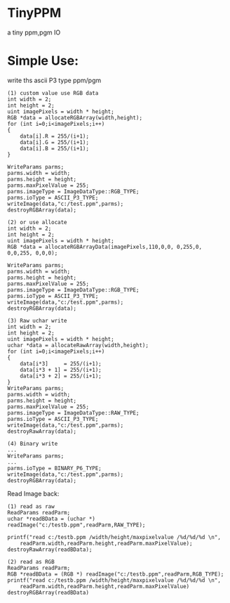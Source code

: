 # TinyPPM
a tiny ppm,pgm IO

# Simple Use:
write ths ascii P3 type ppm/pgm

    (1) custom value use RGB data
    int width = 2;
    int height = 2;
    uint imagePixels = width * height;
    RGB *data = allocateRGBArray(width,height);
    for (int i=0;i<imagePixels;i++)
    {
	    data[i].R = 255/(i+1);
	    data[i].G = 255/(i+1);
	    data[i].B = 255/(i+1);
    }

    WriteParams parms;
    parms.width = width;
    parms.height = height;
    parms.maxPixelValue = 255;
    parms.imageType = ImageDataType::RGB_TYPE;
    parms.ioType = ASCII_P3_TYPE;
    writeImage(data,"c:/test.ppm",parms);
    destroyRGBArray(data);
    
    (2) or use allocate
    int width = 2;
	int height = 2;
	uint imagePixels = width * height;
	RGB *data = allocateRGBArrayData(imagePixels,110,0,0, 0,255,0, 0,0,255, 0,0,0);

	WriteParams parms;
	parms.width = width;
	parms.height = height;
	parms.maxPixelValue = 255;
	parms.imageType = ImageDataType::RGB_TYPE;
	parms.ioType = ASCII_P3_TYPE;
	writeImage(data,"c:/test.ppm",parms);
	destroyRGBArray(data);
	
	(3) Raw uchar write
    int width = 2;
	int height = 2;
	uint imagePixels = width * height;
	uchar *data = allocateRawArray(width,height);
	for (int i=0;i<imagePixels;i++)
	{
		data[i*3]     = 255/(i+1);
		data[i*3 + 1] = 255/(i+1);
		data[i*3 + 2] = 255/(i+1);
	}
	WriteParams parms;
	parms.width = width;
	parms.height = height;
	parms.maxPixelValue = 255;
	parms.imageType = ImageDataType::RAW_TYPE;
	parms.ioType = ASCII_P3_TYPE;
	writeImage(data,"c:/test.ppm",parms);
	destroyRawArray(data);
	
	(4) Binary write
	...
	WriteParams parms;
	...
	parms.ioType = BINARY_P6_TYPE;
	writeImage(data,"c:/test.ppm",parms);
	destroyRGBArray(data);
	
Read Image back:

    (1) read as raw
    ReadParams readParm;
	uchar *readBData = (uchar *) readImage("c:/testb.ppm",readParm,RAW_TYPE);

	printf("read c:/testb.ppm /width/height/maxpixelvalue /%d/%d/%d \n",
		readParm.width,readParm.height,readParm.maxPixelValue);
	destroyRawArray(readBData);
		
    (2) read as RGB
    ReadParams readParm;
	RGB *readBData = (RGB *) readImage("c:/testb.ppm",readParm,RGB_TYPE);
	printf("read c:/testb.ppm /width/height/maxpixelvalue /%d/%d/%d \n",
		readParm.width,readParm.height,readParm.maxPixelValue)
	destroyRGBArray(readBData)
	
	

	
	
	
